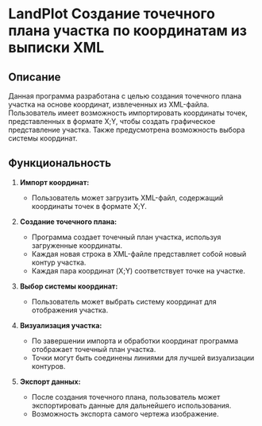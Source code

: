 # LandPlot Создание точечного плана участка по координатам из выписки XML

## Описание
Данная программа разработана с целью создания точечного плана участка на основе координат, извлеченных из XML-файла. Пользователь имеет возможность импортировать координаты точек, представленных в формате X;Y, чтобы создать графическое представление участка. Также предусмотрена возможность выбора системы координат.

## Функциональность
1. **Импорт координат:**
   - Пользователь может загрузить XML-файл, содержащий координаты точек в формате X;Y.

2. **Создание точечного плана:**
   - Программа создает точечный план участка, используя загруженные координаты.
   - Каждая новая строка в XML-файле представляет собой новый контур участка.
   - Каждая пара координат (X;Y) соответствует точке на участке.

3. **Выбор системы координат:**
   - Пользователь может выбрать систему координат для отображения участка.

4. **Визуализация участка:**
   - По завершении импорта и обработки координат программа отображает точечный план участка.
   - Точки могут быть соединены линиями для лучшей визуализации контуров.

6. **Экспорт данных:**
   - После создания точечного плана, пользователь может экспортировать данные для дальнейшего использования.
   - Возможность экспорта самого чертежа изображение.


